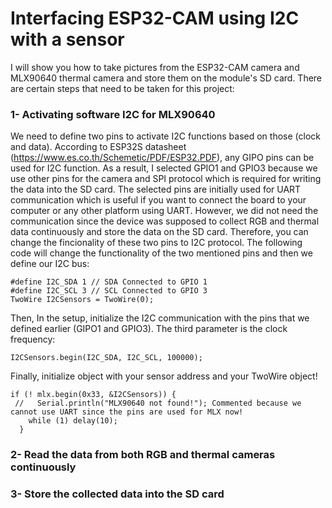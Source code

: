 # Interfacing ESP32-CAM using I2C with a sensor
I will show you how to take pictures from the ESP32-CAM camera and MLX90640 thermal camera and store them on the module's SD card. There are certain steps that need to be taken for this project:
### 1- Activating software I2C for MLX90640
We need to define two pins to activate I2C functions based on those (clock and data). According to ESP32S datasheet (https://www.es.co.th/Schemetic/PDF/ESP32.PDF), any GIPO pins can be used for I2C function. As a result, I selected GPIO1 and GPIO3 because we use other pins for the camera and SPI protocol which is required for writing the data into the SD card. The selected pins are initially used for UART communication which is useful if you want to connect the board to your computer or any other platform using UART. However, we did not need the communication since the device was supposed to collect RGB and thermal data continuously and store the data on the SD card. Therefore, you can change the fincionality of these two pins to I2C protocol. The following code will change the functionality of the two mentioned pins and then we define our I2C bus:
```
#define I2C_SDA 1 // SDA Connected to GPIO 1
#define I2C_SCL 3 // SCL Connected to GPIO 3
TwoWire I2CSensors = TwoWire(0);
```
Then, In the setup, initialize the I2C communication with the pins that we defined earlier (GIPO1 and GPIO3). The third parameter is the clock frequency:

```
I2CSensors.begin(I2C_SDA, I2C_SCL, 100000);
```
Finally, initialize object with your sensor address and your TwoWire object!

```
if (! mlx.begin(0x33, &I2CSensors)) {
 //   Serial.println("MLX90640 not found!"); Commented because we cannot use UART since the pins are used for MLX now!
    while (1) delay(10);
  }
```

### 2- Read the data from both RGB and thermal cameras continuously
### 3- Store the collected data into the SD card
